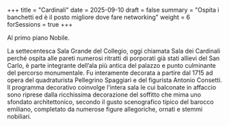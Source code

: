 +++
title = "Cardinali"
date = 2025-09-10
draft = false
summary = "Ospita i banchetti ed è il posto migliore dove fare networking"
weight = 6
forSessions = true
+++

Al primo piano Nobile.

La settecentesca Sala Grande del Collegio, oggi chiamata Sala dei Cardinali
perché ospita alle pareti numerosi ritratti di porporati già stati allievi del
San Carlo, è parte integrante dell’ala più antica del palazzo e punto culminante
del percorso monumentale. Fu interamente decorata a partire dal 1715 ad opera
del quadraturista Pellegrino Spaggiari e del figurista Antonio Consetti. Il
programma decorativo coinvolge l’intera sala le cui balconate in affaccio sono
riprese dalla ricchissima decorazione del soffitto che mima uno sfondato
architettonico, secondo il gusto scenografico tipico del barocco emiliano,
completato da numerose figure allegoriche, ornati e stemmi nobiliari.
